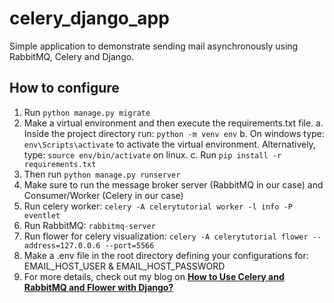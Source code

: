 # celery_django_app
Simple application to demonstrate sending mail asynchronously using RabbitMQ, Celery and Django.

## How to configure
1. Run `python manage.py migrate`
2. Make a virtual environment and then execute the requirements.txt file.
    a. Inside the project directory run: `python -m venv env`
    b. On windows type: `env\Scripts\activate` to activate the virtual environment. Alternatively, type: `source env/bin/activate` on linux.
    c. Run `pip install -r requirements.txt`
3. Then run `python manage.py runserver`
4. Make sure to run the message broker server (RabbitMQ in our case) and Consumer/Worker (Celery in our case)
5. Run celery worker: `celery -A celerytutorial worker -l info -P eventlet`
6. Run RabbitMQ: `rabbitmq-server`
7. Run flower for celery visualization: `celery -A celerytutorial flower --address=127.0.0.6 --port=5566`
8. Make a .env file in the root directory defining your configurations for: EMAIL_HOST_USER & EMAIL_HOST_PASSWORD 
9. For more details, check out my blog on <b><a href="https://github.com/karki-03/django-rabbitMQ-celery">How to Use Celery and RabbitMQ and Flower with Django?</a></b>